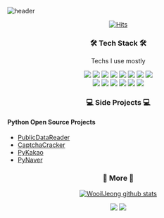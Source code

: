 ![header](https://capsule-render.vercel.app/api?type=soft&color=auto&height=150&section=header&text=WooilJeong&fontSize=70&animation=twinkling)

<div align=center>

[![Hits](https://hits.seeyoufarm.com/api/count/incr/badge.svg?url=https%3A%2F%2Fgithub.com%2Fwooiljeong&count_bg=%23FF5F5F&title_bg=%23555555&icon=&icon_color=%23E7E7E7&title=hits&edge_flat=false)](https://hits.seeyoufarm.com)

</div>


<h3 align="center">🛠 Tech Stack 🛠</h3>
<p align="center">Techs I use mostly</p>

<p align="center">

<img src="https://img.shields.io/badge/Python-3776AB?style=flat-square&logo=python&logoColor=white"/>
<img src="https://img.shields.io/badge/Pandas-150458?style=flat-square&logo=pandas&logoColor=white"/>
<img src="https://img.shields.io/badge/TensorFlow-FF6F00?style=flat-square&logo=TensorFlow&logoColor=white"/>
<img src="https://img.shields.io/badge/Flask-000000?style=flat-square&logo=Flask&logoColor=white"/>
<img src="https://img.shields.io/badge/FastAPI-11B48A?style=flat-square&logo=FastAPI&logoColor=white"/>
<img src="https://img.shields.io/badge/Selenium-43B02A?style=flat-square&logo=Selenium&logoColor=white"/>
<img src="https://img.shields.io/badge/Plotly-3F4F75?style=flat-square&logo=plotly&logoColor=white"/>
<img src="https://img.shields.io/badge/Folium-77B829?style=flat-square&logo=folium&logoColor=white"/>
<br>
<img src="https://img.shields.io/badge/R-276DC3?style=flat-square&logo=R&logoColor=white"/>
<img src="https://img.shields.io/badge/MySQL-4479A1?style=flat-square&logo=MySql&logoColor=white"/>
<img src="https://img.shields.io/badge/Docker-2496ED?style=flat-square&logo=docker&logoColor=white"/>
<img src="https://img.shields.io/badge/Airflow-017CEE?style=flat-square&logo=apache-airflow&logoColor=white"/>
<img src="https://img.shields.io/badge/GCP-4285F4?style=flat-square&logo=google-cloud&logoColor=white"/>
<img src="https://img.shields.io/badge/AWS-232F3E?style=flat-square&logo=amazon-aws&logoColor=white"/>
</p>

<h3 align="center">💻 Side Projects 💻</h3>

#### Python Open Source Projects
- [PublicDataReader](https://github.com/WooilJeong/PublicDataReader)
- [CaptchaCracker](https://github.com/WooilJeong/CaptchaCracker)
- [PyKakao](https://github.com/WooilJeong/PyKakao)
- [PyNaver](https://github.com/WooilJeong/PyNaver)


<h3 align="center">🔗 More 🔗</h3>

<div align="center">

[![WooilJeong github stats](https://github-readme-stats.vercel.app/api?username=wooiljeong)](https://github.com/anuraghazra/github-readme-stats)


<a href="https://wooiljeong.github.io"><img src="https://img.shields.io/badge/Blog-181717?style=flat-square&logo=github&logoColor=white"/></a> <a href="https://www.linkedin.com/in/wooil/"><img src="https://img.shields.io/badge/LinkedIn-0A66C2?style=flat-square&logo=linkedin&logoColor=white"/></a>
</div>
